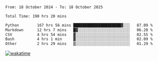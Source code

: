 <!--START_SECTION:waka-->

```txt
From: 18 October 2024 - To: 18 October 2025

Total Time: 190 hrs 20 mins

Python        167 hrs 56 mins █████████████████████▓░░░   87.09 %
Markdown      12 hrs 7 mins   █▓░░░░░░░░░░░░░░░░░░░░░░░   06.28 %
CSV           4 hrs 54 mins   ▓░░░░░░░░░░░░░░░░░░░░░░░░   02.55 %
Bash          4 hrs 1 min     ▓░░░░░░░░░░░░░░░░░░░░░░░░   02.09 %
Other         2 hrs 29 mins   ▒░░░░░░░░░░░░░░░░░░░░░░░░   01.29 %
```

<!--END_SECTION:waka-->
[![wakatime](https://wakatime.com/badge/user/5f89a63a-5294-4958-ad30-2b3455e63f2a.svg)](https://wakatime.com/@5f89a63a-5294-4958-ad30-2b3455e63f2a)

